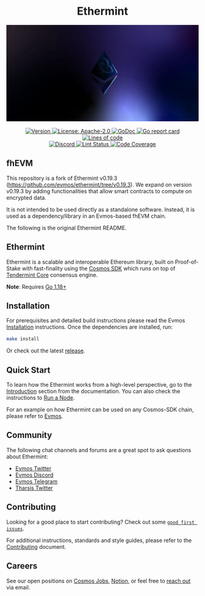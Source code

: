<!--
parent:
  order: false
-->

<div align="center">
  <h1> Ethermint </h1>
</div>

![banner](docs/ethermint.jpg)

<div align="center">
  <a href="https://github.com/evmos/ethermint/releases/latest">
    <img alt="Version" src="https://img.shields.io/github/tag/tharsis/ethermint.svg" />
  </a>
  <a href="https://github.com/evmos/ethermint/blob/main/LICENSE">
    <img alt="License: Apache-2.0" src="https://img.shields.io/github/license/tharsis/ethermint.svg" />
  </a>
  <a href="https://pkg.go.dev/github.com/evmos/ethermint">
    <img alt="GoDoc" src="https://godoc.org/github.com/evmos/ethermint?status.svg" />
  </a>
  <a href="https://goreportcard.com/report/github.com/evmos/ethermint">
    <img alt="Go report card" src="https://goreportcard.com/badge/github.com/evmos/ethermint"/>
  </a>
  <a href="https://bestpractices.coreinfrastructure.org/projects/5018">
    <img alt="Lines of code" src="https://img.shields.io/tokei/lines/github/tharsis/ethermint">
  </a>
</div>
<div align="center">
  <a href="https://discord.gg/trje9XuAmy">
    <img alt="Discord" src="https://img.shields.io/discord/809048090249134080.svg" />
  </a>
  <a href="https://github.com/evmos/ethermint/actions?query=branch%3Amain+workflow%3ALint">
    <img alt="Lint Status" src="https://github.com/evmos/ethermint/actions/workflows/lint.yml/badge.svg?branch=main" />
  </a>
  <a href="https://codecov.io/gh/tharsis/ethermint">
    <img alt="Code Coverage" src="https://codecov.io/gh/tharsis/ethermint/branch/main/graph/badge.svg" />
  </a>
</div>

## fhEVM
This repository is a fork of Ethermint v0.19.3 (https://github.com/evmos/ethermint/tree/v0.19.3).
We expand on version v0.19.3 by adding functionalities that allow smart contracts to compute on encrypted data.

It is not intended to be used directly as a standalone software. Instead, it is used as a dependency/library in an Evmos-based fhEVM chain.

The following is the original Ethermint README.

## Ethermint

Ethermint is a scalable and interoperable Ethereum library, built on Proof-of-Stake with fast-finality using the [Cosmos SDK](https://github.com/cosmos/cosmos-sdk/) which runs on top of [Tendermint Core](https://github.com/tendermint/tendermint) consensus engine.

**Note**: Requires [Go 1.18+](https://golang.org/dl/)

## Installation

For prerequisites and detailed build instructions please read the Evmos [Installation](https://evmos.dev/quickstart/installation.html) instructions. Once the dependencies are installed, run:

```bash
make install
```

Or check out the latest [release](https://github.com/evmos/ethermint/releases).

## Quick Start

To learn how the Ethermint works from a high-level perspective, go to the [Introduction](https://evmos.dev/intro/overview.html) section from the documentation. You can also check the instructions to [Run a Node](https://evmos.dev/quickstart/run_node.html).

For an example on how Ethermint can be used on any Cosmos-SDK chain, please refer to [Evmos](https://www.github.com/tharsis/evmos).

## Community

The following chat channels and forums are a great spot to ask questions about Ethermint:

- [Evmos Twitter](https://twitter.com/EvmosOrg)
- [Evmos Discord](https://discord.gg/trje9XuAmy)
- [Evmos Telegram](https://t.me/EvmosOrg)
- [Tharsis Twitter](https://twitter.com/TharsisHQ)

## Contributing

Looking for a good place to start contributing? Check out some [`good first issues`](https://github.com/evmos/ethermint/issues?q=is%3Aopen+is%3Aissue+label%3A%22good+first+issue%22).

For additional instructions, standards and style guides, please refer to the [Contributing](./CONTRIBUTING.md) document.

## Careers

See our open positions on [Cosmos Jobs](https://jobs.cosmos.network/project/evmos-d0sk1uxuh-remote/), [Notion](https://tharsis.notion.site), or feel free to [reach out](mailto:careers@thars.is) via email.
